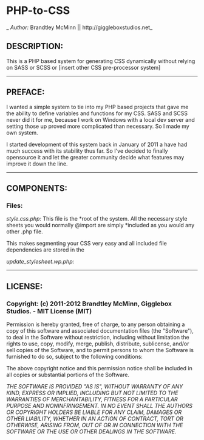# PHP-to-CSS
_ *Author:* Brandtley McMinn || http://giggleboxstudios.net_

## DESCRIPTION:

This is a PHP based system for generating CSS dynamically without relying on SASS or SCSS or [insert other CSS pre-processor system]

---

## PREFACE:

I wanted a simple system to tie into my PHP based projects that gave me the ability to define variables and functions for my CSS. SASS and SCSS never did it for me, because I work on Windows with a local dev server and setting those up proved more complicated than necessary. So I made my own system.

I started development of this system back in January of 2011 a have had much success with its stability thus far. So I've decided to finally opensource it and let the greater community decide what features may improve it down the line.

---

## COMPONENTS:

### Files:

*style.css.php:*
This file is the *root of the system. All the necessary style sheets you would normally @import are simply *included as you would any other .php file.

This makes segmenting your CSS very easy and all included file dependencies are stored in the

*update_stylesheet.wp.php:*

---

## LICENSE:

### Copyright: (c) 2011-2012 Brandtley McMinn, Gigglebox Studios. - MIT License (MIT)

Permission is hereby granted, free of charge, to any person obtaining a copy of this software and associated documentation files (the "Software"), to deal in the Software without restriction, including without limitation the rights to use, copy, modify, merge, publish, distribute, sublicense, and/or sell copies of the Software, and to permit persons to whom the Software is furnished to do so, subject to the following conditions:

The above copyright notice and this permission notice shall be included in all copies or substantial portions of the Software.

*THE SOFTWARE IS PROVIDED "AS IS", WITHOUT WARRANTY OF ANY KIND, EXPRESS OR IMPLIED, INCLUDING BUT NOT LIMITED TO THE WARRANTIES OF MERCHANTABILITY, FITNESS FOR A PARTICULAR PURPOSE AND NONINFRINGEMENT. IN NO EVENT SHALL THE AUTHORS OR COPYRIGHT HOLDERS BE LIABLE FOR ANY CLAIM, DAMAGES OR OTHER LIABILITY, WHETHER IN AN ACTION OF CONTRACT, TORT OR OTHERWISE, ARISING FROM, OUT OF OR IN CONNECTION WITH THE SOFTWARE OR THE USE OR OTHER DEALINGS IN THE SOFTWARE.*
